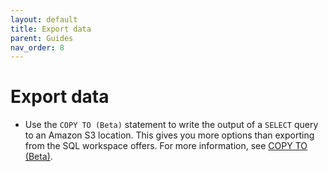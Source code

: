 ```yaml
---
layout: default
title: Export data
parent: Guides
nav_order: 8 
---
```


# Export data

* Use the `COPY TO (Beta)` statement to write the output of a `SELECT` query to an Amazon S3 location. This gives you more options than exporting from the SQL workspace offers. For more information, see [COPY TO (Beta)](/sql-reference/commands/copy-to.md).
